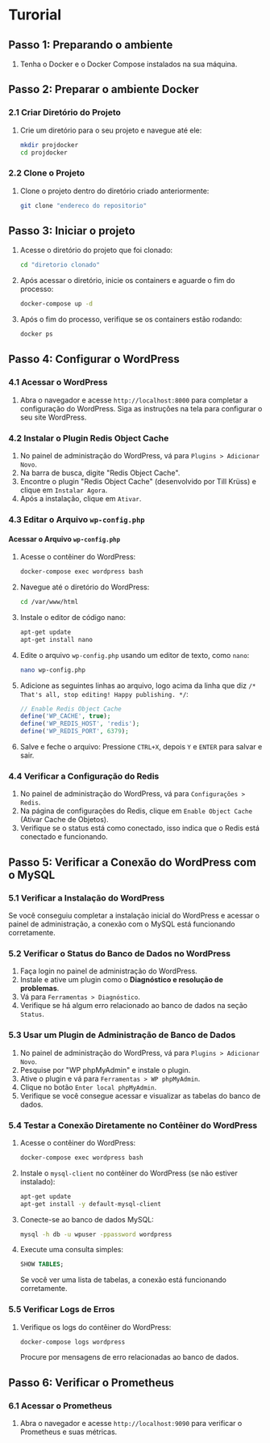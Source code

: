 # Turorial

## Passo 1: Preparando o ambiente

1. Tenha o Docker e o Docker Compose instalados na sua máquina.

## Passo 2: Preparar o ambiente Docker

### 2.1 Criar Diretório do Projeto

1. Crie um diretório para o seu projeto e navegue até ele:
   ```bash
   mkdir projdocker
   cd projdocker
   ```

### 2.2 Clone o Projeto

1. Clone o projeto dentro do diretório criado anteriormente:
   ```bash
   git clone "endereco do repositorio"
   ```

## Passo 3: Iniciar o projeto

1. Acesse o diretório do projeto que foi clonado:
   ```bash
   cd "diretorio clonado"
   ```
2. Após acessar o diretório, inicie os containers e aguarde o fim do processo:
   ```bash
   docker-compose up -d
   ```
3. Após o fim do processo, verifique se os containers estão rodando:
   ```bash
   docker ps
   ```

## Passo 4: Configurar o WordPress

### 4.1 Acessar o WordPress

1. Abra o navegador e acesse `http://localhost:8000` para completar a configuração do WordPress. Siga as instruções na tela para configurar o seu site WordPress.

### 4.2 Instalar o Plugin Redis Object Cache

1. No painel de administração do WordPress, vá para `Plugins > Adicionar Novo`.
2. Na barra de busca, digite "Redis Object Cache".
3. Encontre o plugin "Redis Object Cache" (desenvolvido por Till Krüss) e clique em `Instalar Agora`.
4. Após a instalação, clique em `Ativar`.

### 4.3 Editar o Arquivo `wp-config.php`

#### Acessar o Arquivo `wp-config.php`

1. Acesse o contêiner do WordPress:
    ```bash
    docker-compose exec wordpress bash
    ```

2. Navegue até o diretório do WordPress:
    ```bash
    cd /var/www/html
    ```
3. Instale o editor de código nano:
    ```bash
    apt-get update
    apt-get install nano
    ```

4. Edite o arquivo `wp-config.php` usando um editor de texto, como `nano`:
    ```bash
    nano wp-config.php
    ```

5. Adicione as seguintes linhas ao arquivo, logo acima da linha que diz `/* That's all, stop editing! Happy publishing. */`:

    ```php
    // Enable Redis Object Cache
    define('WP_CACHE', true);
    define('WP_REDIS_HOST', 'redis');
    define('WP_REDIS_PORT', 6379);
    ```

5. Salve e feche o arquivo:
   Pressione `CTRL+X`, depois `Y` e `ENTER` para salvar e sair.

### 4.4 Verificar a Configuração do Redis

1. No painel de administração do WordPress, vá para `Configurações > Redis`.
2. Na página de configurações do Redis, clique em `Enable Object Cache` (Ativar Cache de Objetos).
3. Verifique se o status está como conectado, isso indica que o Redis está conectado e funcionando.

## Passo 5: Verificar a Conexão do WordPress com o MySQL

### 5.1 Verificar a Instalação do WordPress

Se você conseguiu completar a instalação inicial do WordPress e acessar o painel de administração, a conexão com o MySQL está funcionando corretamente.

### 5.2 Verificar o Status do Banco de Dados no WordPress

1. Faça login no painel de administração do WordPress.
2. Instale e ative um plugin como o **Diagnóstico e resolução de problemas**.
3. Vá para `Ferramentas > Diagnóstico`.
4. Verifique se há algum erro relacionado ao banco de dados na seção `Status`.

### 5.3 Usar um Plugin de Administração de Banco de Dados

1. No painel de administração do WordPress, vá para `Plugins > Adicionar Novo`.
2. Pesquise por "WP phpMyAdmin" e instale o plugin.
3. Ative o plugin e vá para `Ferramentas > WP phpMyAdmin`.
4. Clique no botão `Enter local phpMyAdmin`.
5. Verifique se você consegue acessar e visualizar as tabelas do banco de dados.

### 5.4 Testar a Conexão Diretamente no Contêiner do WordPress

1. Acesse o contêiner do WordPress:
    ```bash
    docker-compose exec wordpress bash
    ```

2. Instale o `mysql-client` no contêiner do WordPress (se não estiver instalado):
    ```bash
    apt-get update
    apt-get install -y default-mysql-client
    ```

3. Conecte-se ao banco de dados MySQL:
    ```bash
    mysql -h db -u wpuser -ppassword wordpress
    ```

4. Execute uma consulta simples:
    ```sql
    SHOW TABLES;
    ```

    Se você ver uma lista de tabelas, a conexão está funcionando corretamente.

### 5.5 Verificar Logs de Erros

1. Verifique os logs do contêiner do WordPress:
    ```bash
    docker-compose logs wordpress
    ```

    Procure por mensagens de erro relacionadas ao banco de dados.

## Passo 6: Verificar o Prometheus

### 6.1 Acessar o Prometheus

1. Abra o navegador e acesse `http://localhost:9090` para verificar o Prometheus e suas métricas.
